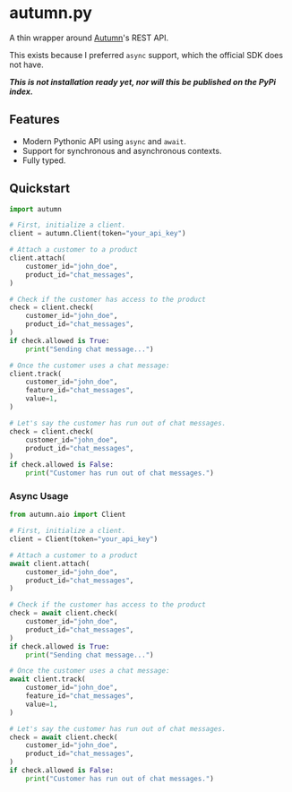 # autumn.py

A thin wrapper around [Autumn](https://github.com/useautumn/autumn)'s REST API.

This exists because I preferred `async` support, which the official SDK does not have.

***This is not installation ready yet, nor will this be published on the PyPi index.***

## Features
- Modern Pythonic API using `async` and `await`.
- Support for synchronous and asynchronous contexts.
- Fully typed.

## Quickstart

```python
import autumn

# First, initialize a client.
client = autumn.Client(token="your_api_key")

# Attach a customer to a product
client.attach(
    customer_id="john_doe",
    product_id="chat_messages",
)

# Check if the customer has access to the product
check = client.check(
    customer_id="john_doe",
    product_id="chat_messages",
)
if check.allowed is True:
    print("Sending chat message...")

# Once the customer uses a chat message:
client.track(
    customer_id="john_doe",
    feature_id="chat_messages",
    value=1,
)

# Let's say the customer has run out of chat messages.
check = client.check(
    customer_id="john_doe",
    product_id="chat_messages",
)
if check.allowed is False:
    print("Customer has run out of chat messages.")
```

### Async Usage

```python
from autumn.aio import Client

# First, initialize a client.
client = Client(token="your_api_key")

# Attach a customer to a product
await client.attach(
    customer_id="john_doe",
    product_id="chat_messages",
)

# Check if the customer has access to the product
check = await client.check(
    customer_id="john_doe",
    product_id="chat_messages",
)
if check.allowed is True:
    print("Sending chat message...")

# Once the customer uses a chat message:
await client.track(
    customer_id="john_doe",
    feature_id="chat_messages",
    value=1,
)

# Let's say the customer has run out of chat messages.
check = await client.check(
    customer_id="john_doe",
    product_id="chat_messages",
)
if check.allowed is False:
    print("Customer has run out of chat messages.")
```